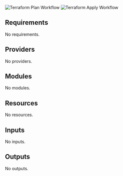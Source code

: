 ![Terraform Plan Workflow ](https://github.com/pagopa/pdv-user-registry-infra/actions/workflows/terraform-plan.yml/badge.svg)
![Terraform Apply Workflow ](https://github.com/pagopa/pdv-user-registry-infra/actions/workflows/terraform-apply.yml/badge.svg)
## Requirements

No requirements.

## Providers

No providers.

## Modules

No modules.

## Resources

No resources.

## Inputs

No inputs.

## Outputs

No outputs.
